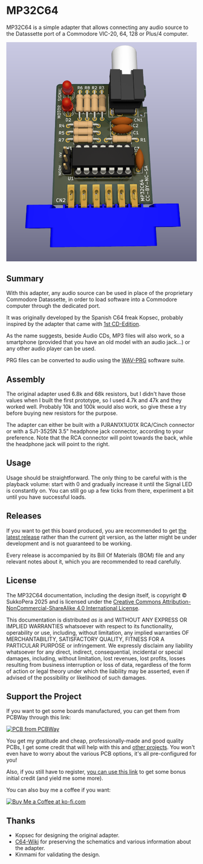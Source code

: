 # MP32C64
MP32C64 is a simple adapter that allows connecting any audio source to the Datassette port of a Commodore VIC-20, 64, 128 or Plus/4 computer.

![Board](https://raw.githubusercontent.com/SukkoPera/MP32C64/master/img/render-top.png)

## Summary
With this adapter, any audio source can be used in place of the proprietary Commodore Datassette, in order to load software into a Commodore computer through the dedicated port.

It was originally developed by the Spanish C64 freak Kopsec, probably inspired by the adapter that came with [1st CD-Edition](https://www.c64-wiki.com/wiki/1st_CD-Edition_(Collection)).

As the name suggests, beside Audio CDs, MP3 files will also work, so a smartphone (provided that you have an old model with an audio jack...) or any other audio player can be used.

PRG files can be converted to audio using the [WAV-PRG](https://wav-prg.sourceforge.io/) software suite.

## Assembly
The original adapter used 6.8k and 68k resistors, but I didn't have those values when I built the first prototype, so I used 4.7k and 47k and they worked well. Probably 10k and 100k would also work, so give these a try before buying new resistors for the purpose.

The adapter can either be built with a PJRAN1X1U01X RCA/Cinch connector or with a SJ1-3525N 3.5" headphone jack connector, according to your preference. Note that the RCA connector will point towards the back, while the headphone jack will point to the right.

## Usage
Usage should be straightforward. The only thing to be careful with is the playback volume: start with 0 and gradually increase it until the Signal LED is constantly on. You can still go up a few ticks from there, experiment a bit until you have successful loads.

## Releases
If you want to get this board produced, you are recommended to get [the latest release](https://github.com/SukkoPera/MP32C64/releases) rather than the current git version, as the latter might be under development and is not guaranteed to be working.

Every release is accompanied by its Bill Of Materials (BOM) file and any relevant notes about it, which you are recommended to read carefully.

## License
The MP32C64 documentation, including the design itself, is copyright &copy; SukkoPera 2025 and is licensed under the [Creative Commons Attribution-NonCommercial-ShareAlike 4.0 International License](https://creativecommons.org/licenses/by-nc-sa/4.0/).

This documentation is distributed *as is* and WITHOUT ANY EXPRESS OR IMPLIED WARRANTIES whatsoever with respect to its functionality, operability or use, including, without limitation, any implied warranties OF MERCHANTABILITY, SATISFACTORY QUALITY, FITNESS FOR A PARTICULAR PURPOSE or infringement. We expressly disclaim any liability whatsoever for any direct, indirect, consequential, incidental or special damages, including, without limitation, lost revenues, lost profits, losses resulting from business interruption or loss of data, regardless of the form of action or legal theory under which the liability may be asserted, even if advised of the possibility or likelihood of such damages.

## Support the Project
If you want to get some boards manufactured, you can get them from PCBWay through this link:

[![PCB from PCBWay](https://www.pcbway.com/project/img/images/frompcbway.png)](xxx)

You get my gratitude and cheap, professionally-made and good quality PCBs, I get some credit that will help with this and [other projects](https://www.pcbway.com/project/member/shareproject/?bmbid=41100). You won't even have to worry about the various PCB options, it's all pre-configured for you!

Also, if you still have to register, [you can use this link](https://www.pcbway.com/setinvite.aspx?inviteid=41100) to get some bonus initial credit (and yield me some more).

You can also buy me a coffee if you want:

<a href='https://ko-fi.com/L3L0U18L' target='_blank'><img height='36' style='border:0px;height:36px;' src='https://az743702.vo.msecnd.net/cdn/kofi2.png?v=2' border='0' alt='Buy Me a Coffee at ko-fi.com' /></a>

## Thanks
* Kopsec for designing the original adapter.
* [C64-Wiki](https://www.c64-wiki.com/wiki/Main_Page) for preserving the schematics and various information about the adapter.
* Kinmami for validating the design.
